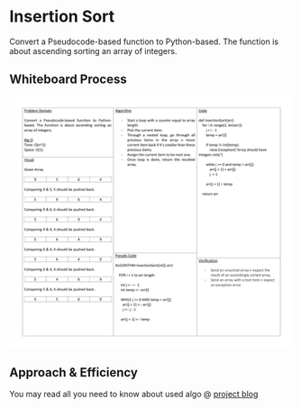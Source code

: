 # Insertion Sort

Convert a Pseudocode-based function to Python-based. The function is about ascending sorting an array of integers.

## Whiteboard Process

![WhiteBoard](./whiteboard.jpg)

## Approach & Efficiency

You may read all you need to know about used algo @ [project blog](./blog.md)
